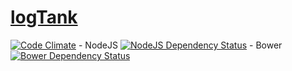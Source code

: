 [logTank](http://logtank.com)
=======

[![Code Climate](https://codeclimate.com/github/logTank/logtank/badges/gpa.svg)](https://codeclimate.com/github/logTank/logtank) -
NodeJS [![NodeJS Dependency Status](https://www.versioneye.com/user/projects/548cd7a2dd709d811f0000c6/badge.svg?style=flat)](https://www.versioneye.com/user/projects/548cd7a2dd709d811f0000c6) -
Bower [![Bower Dependency Status](https://www.versioneye.com/user/projects/548cd7a2dd709d6dbd0000db/badge.svg?style=flat)](https://www.versioneye.com/user/projects/548cd7a2dd709d6dbd0000db)
